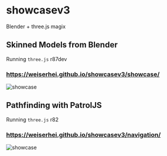# showcasev3
Blender + three.js magix

## Skinned Models from Blender
Running `three.js` r87dev
### https://weiserhei.github.io/showcasev3/showcase/

![showcase](/showcase/og-showcase.png)

## Pathfinding with PatrolJS
Running `three.js` r82
### https://weiserhei.github.io/showcasev3/navigation/

![showcase](/navigation/og-navigation.png)
